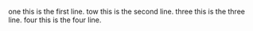 one this is the first line.
tow this is the second line.
three this is the three line.
four this is the four line.
